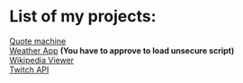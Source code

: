 <h1>List of my projects:</h1>

<a href="https://ermin-avdic.github.io/Quota/">Quote machine</a><br>
<a href ="https://ermin-avdic.github.io/local-weather/">Weather App</a>  <strong>(You have to approve to load unsecure script)</strong><br>
<a href="https://ermin-avdic.github.io/wikipedia-viewer/">Wikipedia Viewer</a><br>
<a href="http://twitch-api.surge.sh/">Twitch API</a>

